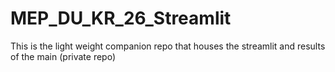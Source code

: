 # MEP_DU_KR_26_Streamlit
This is the light weight companion repo that houses the streamlit and results of the main (private repo)
